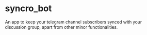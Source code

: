 # syncro_bot
An app to keep your telegram channel subscribers synced with your discussion group, apart from other minor functionalities.
